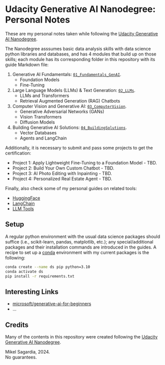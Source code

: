 # Udacity Generative AI Nanodegree: Personal Notes

These are my personal notes taken while following the [Udacity Generative AI Nanodegree](https://www.udacity.com/course/generative-ai--nd608).

The Nanodegree asssumes basic data analysis skills with data science python libraries and databases, and has 4 modules that build up on those skills; each module has its corresponding folder in this repository with its guide Markdown file:

1. Generative AI Fundamentals: [`01_Fundamentals_GenAI`](./01_Fundamentals_GenAI/README.md).
    - Foundation Models
    - Fine-Tuning
2. Large Language Models (LLMs) & Text Generation: [`02_LLMs`](./02_LLMs/README.md).
    - LLMs and Transformers
    - Retrieval Augmented Generation (RAG) Chatbots
3. Computer Vision and Generative AI: [`03_ComputerVision`](./03_ComputerVision/README.md).
    - Generative Adversarial Networks (GANs)
    - Vision Transformers
    - Diffusion Models
4. Building Generative AI Solutions: [`04_BuildingSolutions`](./04_BuildingSolutions/README.md).
    - Vector Databases
    - Agents and LangChain

Additionally, it is necessary to submit and pass some projects to get the certification:

- Project 1: Apply Lightweight Fine-Tuning to a Foundation Model - TBD.
- Project 2: Build Your Own Custom Chatbot - TBD.
- Project 3: AI Photo Editing with Inpainting - TBD.
- Project 4: Personalized Real Estate Agent - TBD.

Finally, also check some of my personal guides on related tools:

- [HuggingFace](https://github.com/mxagar/tool_guides/tree/master/hugging_face)
- [LangChain](https://github.com/mxagar/tool_guides/tree/master/langchain)
- [LLM Tools](https://github.com/mxagar/tool_guides/tree/master/llms)

<!--
Finally, check these additional related courses:
- [Udacity Course on Small Datasets and Synthetic Data](https://www.udacity.com/course/small-data--cd12528)
-->

## Setup

A regular python environment with the usual data science packages should suffice (i.e., scikit-learn, pandas, matplotlib, etc.); any special/additional packages and their installation commands are introduced in the guides. A recipe to set up a [conda](https://docs.conda.io/en/latest/) environment with my current packages is the following:

```bash
conda create --name ds pip python=3.10
conda activate ds
pip install -r requirements.txt
```

## Interesting Links

- [microsoft/generative-ai-for-beginners](https://github.com/microsoft/generative-ai-for-beginners)
- ...

## Credits

Many of the contents in this repository were created following the [Udacity Generative AI Nanodegree](https://www.udacity.com/course/generative-ai--nd608).

Mikel Sagardia, 2024.  
No guarantees.
